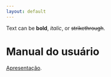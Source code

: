 ```yaml
---
layout: default
---
```


Text can be **bold**, _italic_, or ~~strikethrough~~.

# Manual do usuário


[Apresentação](_pages/another-page).
